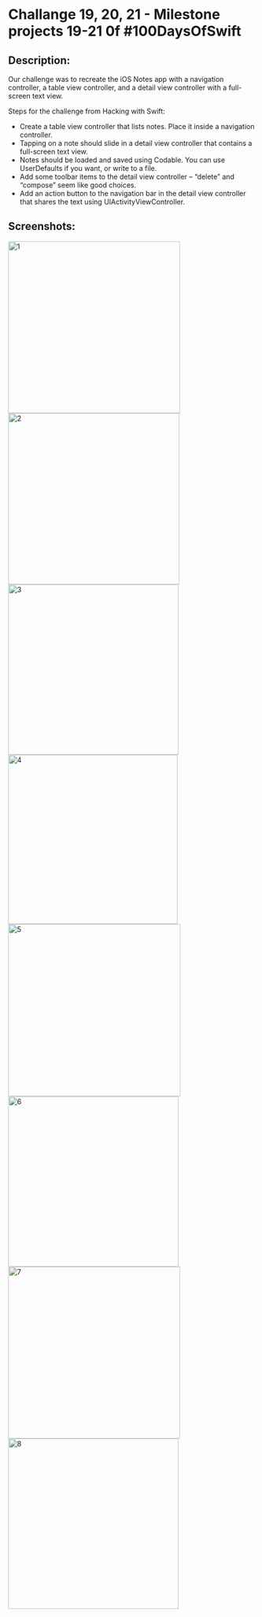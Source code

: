 # Challange 19, 20, 21 - Milestone projects 19-21 0f #100DaysOfSwift

## Description:
Our challenge was to recreate the iOS Notes app with a navigation controller, a table view controller, and a detail view controller with a full-screen text view.

Steps for the challenge from Hacking with Swift:

- Create a table view controller that lists notes. Place it inside a navigation controller. 
- Tapping on a note should slide in a detail view controller that contains a full-screen text view. 
- Notes should be loaded and saved using Codable. You can use UserDefaults if you want, or write to a file.
- Add some toolbar items to the detail view controller – “delete” and “compose” seem like good choices. 
- Add an action button to the navigation bar in the detail view controller that shares the text using UIActivityViewController. 

## Screenshots:
<img width="349" alt="1" src="https://github.com/AleksandraSRB/100DaysOfSwift/assets/94380380/47d65277-0ee1-4e1d-a6d0-67416846d15d">
<img width="348" alt="2" src="https://github.com/AleksandraSRB/100DaysOfSwift/assets/94380380/dc1436d8-f4bc-4896-b75f-1b4a700d7801">
<img width="346" alt="3" src="https://github.com/AleksandraSRB/100DaysOfSwift/assets/94380380/aa291150-b54e-42aa-968b-bf41ca81ec0f">
<img width="344" alt="4" src="https://github.com/AleksandraSRB/100DaysOfSwift/assets/94380380/d8bcd34a-bef2-42d7-904d-e57ebcf00bdd">
<img width="350" alt="5" src="https://github.com/AleksandraSRB/100DaysOfSwift/assets/94380380/886e48af-22f9-49ed-b6f7-e293f4a460ba">
<img width="346" alt="6" src="https://github.com/AleksandraSRB/100DaysOfSwift/assets/94380380/e6f6ea2e-3440-4738-9d22-806c39e18f42">
<img width="349" alt="7" src="https://github.com/AleksandraSRB/100DaysOfSwift/assets/94380380/d4087e5e-44f0-4f61-8886-499b0abf0264">
<img width="346" alt="8" src="https://github.com/AleksandraSRB/100DaysOfSwift/assets/94380380/8cef5765-3de6-440c-8937-e940ec356327">
